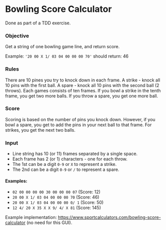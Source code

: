 # Bowling Score Calculator

Done as part of a TDD exercise.

### Objective
Get a string of one bowling game line, and return score.

Example: `'20 00 X 1/ 03 04 00 00 00 70'` should return: 46

### Rules
There are 10 pines you try to knock down in each frame.
A strike - knock all 10 pins with the first ball.
A spare - knock all 10 pins with the second ball (2 throws).
Each games consists of ten frames. If you bowl a strike in the tenth frame,
you get two more balls. If you throw a spare, you get one more ball.

### Score
Scoring is based on the number of pins you knock down. However, if you bowl a
spare, you get to add the pins in your next ball to that frame. For strikes,
you get the next two balls.

### Input
* Line string has 10 (or 11) frames separated by a single space.
* Each frame has 2 (or 1) characters - one for each throw.
* The 1st can be a digit `0-9` or `X` to represent a strike.
* The 2nd can be a digit `0-9` or `/` to represent a spare.

#### Examples: 
* `02 00 00 00 00 30 00 00 00 07` (Score: 12)
* `20 00 X 1/ 03 04 00 00 00 70` (Score: 46)
* `20 00 X 1/ 03 04 00 00 00 0/ 1` (Score: 50)
* `12 4/ 20 X 35 X X 9/ 4/ X 81` (Score: 145)

Example implementation:
 https://www.sportcalculators.com/bowling-score-calculator
(no need for this GUI).
